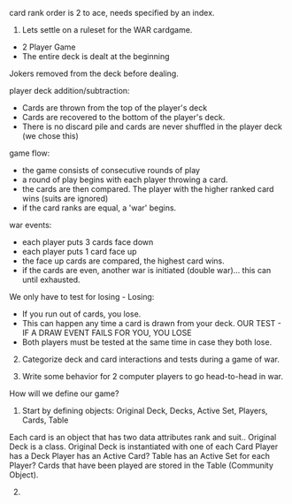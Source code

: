 
card rank order is 2 to ace, needs specified by an index.

1. Lets settle on a ruleset for the WAR cardgame.
- 2 Player Game
- The entire deck is dealt at the beginning


Jokers removed from the deck before dealing.


player deck addition/subtraction:
- Cards are thrown from the top of the player's deck
- Cards are recovered to the bottom of the player's deck.
- There is no discard pile and cards are never shuffled in the player deck (we chose this)


game flow:
- the game consists of consecutive rounds of play
- a round of play begins with each player throwing a card.
- the cards are then compared. The player with the higher ranked card wins (suits are ignored)
- if the card ranks are equal, a 'war' begins.


war events:
- each player puts 3 cards face down
- each player puts 1 card face up
- the face up cards are compared, the highest card wins.
- if the cards are even, another war is initiated (double war)... this can until exhausted.


We only have to test for losing - Losing:
- If you run out of cards, you lose.
- This can happen any time a card is drawn from your deck.
OUR TEST - IF A DRAW EVENT FAILS FOR YOU, YOU LOSE
- Both players must be tested at the same time in case they both lose.


2. Categorize deck and card interactions and tests during a game of war.




3. Write some behavior for 2 computer players to go head-to-head in war.



How will we define our game?

1. Start by defining objects:
Original Deck, Decks, Active Set, Players, Cards, Table

Each card is an object that has two data attributes rank and suit..
Original Deck is a class.
Original Deck is instantiated with one of each Card
Player has a Deck
Player has an Active Card?
Table has an Active Set for each Player?
Cards that have been played are stored in the Table (Community Object).

2. 







